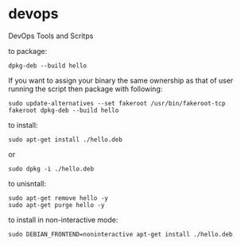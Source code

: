 # devops
DevOps Tools and Scritps

to package:
~~~
dpkg-deb --build hello
~~~

If you want to assign your binary the same ownership as that of user running the script then package with following:
~~~
sudo update-alternatives --set fakeroot /usr/bin/fakeroot-tcp
fakeroot dpkg-deb --build hello
~~~


to install:
~~~
sudo apt-get install ./hello.deb
~~~
or
~~~
sudo dpkg -i ./hello.deb
~~~

to unisntall:
~~~
sudo apt-get remove hello -y
sudo apt-get purge hello -y
~~~

to install in non-interactive mode:
~~~
sudo DEBIAN_FRONTEND=noninteractive apt-get install ./hello.deb
~~~
